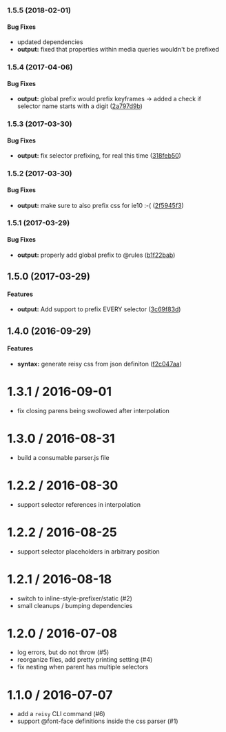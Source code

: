 <a name="1.5.5"></a>
### 1.5.5 (2018-02-01)


#### Bug Fixes

* updated dependencies
* **output:**  fixed that properties within media queries wouldn't be prefixed


<a name="1.5.4"></a>
### 1.5.4 (2017-04-06)


#### Bug Fixes

* **output:**  global prefix would prefix keyframes -> added a check if selector name starts with a digit ([2a797d9b](2a797d9b))



<a name="1.5.3"></a>
### 1.5.3 (2017-03-30)


#### Bug Fixes

* **output:**  fix selector prefixing, for real this time ([318feb50](318feb50))



<a name="1.5.2"></a>
### 1.5.2 (2017-03-30)


#### Bug Fixes

* **output:**  make sure to also prefix css for ie10 :-( ([2f5945f3](2f5945f3))



<a name="1.5.1"></a>
### 1.5.1 (2017-03-29)


#### Bug Fixes

* **output:**  properly add global prefix to @rules ([b1f22bab](b1f22bab))



<a name="1.5.0"></a>
## 1.5.0 (2017-03-29)


#### Features

* **output:**  Add support to prefix EVERY selector ([3c69f83d](3c69f83d))



<a name="1.4.0"></a>
## 1.4.0 (2016-09-29)


#### Features

* **syntax:**  generate reisy css from json definiton ([f2c047aa](f2c047aa))




1.3.1 / 2016-09-01
==================

  * fix closing parens being swollowed after interpolation

1.3.0 / 2016-08-31
==================

  * build a consumable parser.js file

1.2.2 / 2016-08-30
==================

  * support selector references in interpolation

1.2.2 / 2016-08-25
==================

  * support selector placeholders in arbitrary position

1.2.1 / 2016-08-18
==================

  * switch to inline-style-prefixer/static (#2)
  * small cleanups / bumping dependencies

1.2.0 / 2016-07-08
==================

  * log errors, but do not throw (#5)
  * reorganize files, add pretty printing setting (#4)
  * fix nesting when parent has multiple selectors

1.1.0 / 2016-07-07
==================

  * add a `reisy` CLI command (#6)
  * support @font-face definitions inside the css parser (#1)
